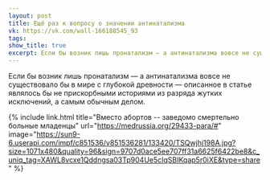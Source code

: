 ```yaml
---
layout: post
title: Ещё раз к вопросу о значении антинатализма
vk: https://vk.com/wall-166188545_93
tags: 
show_title: true
excerpt: Если бы возник лишь пронатализм — а антинатализма вовсе не существовало бы в мире с глубокой древности — описанное в статье являлось бы не прискорбными историями из разряда жутких исключений, а самым обычным делом.
---
```

Если бы возник лишь пронатализм — а антинатализма вовсе не существовало бы в мире с глубокой древности — описанное в статье являлось бы не прискорбными историями из разряда жутких исключений, а самым обычным делом.

{% include link.html title="Вместо абортов -- заведомо смертельно больные младенцы" url="https://medrussia.org/29433-para/#" image="https://sun9-6.userapi.com/impf/c851536/v851536281/133420/TSQwjhj198A.jpg?size=1071x480&quality=96&sign=9707d0ace5ee707ff31a6625f6422be8&c_uniq_tag=XAWL8vcxe1Qddngsa03Tp904Ue5cIqSBIKqap5r0iXE&type=share" %}